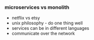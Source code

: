 ### microservices vs monolith

 * netflix vs etsy
 * unix philosophy - do one thing well
 * services can be in different languages
 * communicate over the network
